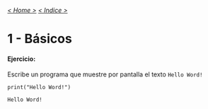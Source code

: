 _[< Home >](../README.md)_ _[< Indice >](indicetests.md)_

# 1 - Básicos
#### Ejercicio:

Escribe un programa que muestre por pantalla el texto `Hello Word!`

`print("Hello Word!")`

`Hello Word!`